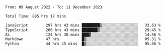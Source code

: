 
<!--START_SECTION:waka-->

```txt
From: 09 August 2022 - To: 11 December 2023

Total Time: 885 hrs 17 mins

JavaScript        297 hrs 43 mins ████████▒░░░░░░░░░░░░░░░░   33.63 %
TypeScript        260 hrs 43 mins ███████▒░░░░░░░░░░░░░░░░░   29.45 %
AL                124 hrs 30 mins ███▓░░░░░░░░░░░░░░░░░░░░░   14.06 %
Markdown          47 hrs          █▒░░░░░░░░░░░░░░░░░░░░░░░   05.31 %
Python            44 hrs 45 mins  █▒░░░░░░░░░░░░░░░░░░░░░░░   05.06 %
```

<!--END_SECTION:waka-->











